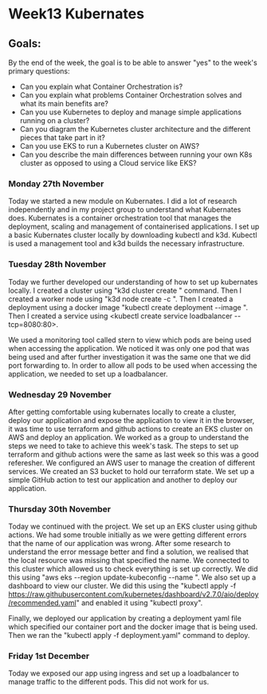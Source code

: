 <h1>Week13 Kubernates</h1>

<h2>Goals:</h2>

By the end of the week, the goal is to be able to answer "yes" to the week's primary questions:
- Can you explain what Container Orchestration is?
- Can you explain what problems Container Orchestration solves and what its main benefits are?
- Can you use Kubernetes to deploy and manage simple applications running on a cluster?
- Can you diagram the Kubernetes cluster architecture and the different pieces that take part in it?
- Can you use EKS to run a Kubernetes cluster on AWS?
- Can you describe the main differences between running your own K8s cluster as opposed to using a Cloud service like EKS?


<h3>Monday 27th November</h3>

Today we started a new module on Kubernates. I did a lot of research independently and in my project group to understand what Kubernates does. Kubernates is a container orchestration tool that manages the deployment, scaling and management of containerised applications. I set up a basic Kubernates cluster locally by downloading kubectl and k3d. Kubectl is used a management tool and k3d builds the necessary infrastructure. 

<h3>Tuesday 28th November</h3>

Today we further developed our understanding of how to set up kubernates locally. I created a cluster using "k3d cluster create <cluster name>" command. Then I created a worker node using "k3d node create <node name> -c <cluster name>". Then I created a deployment using a docker image "kubectl create deployment <name of deployment> --image <name of image>". Then I created a service using <kubectl create service loadbalancer <name of deployment> --tcp=8080:80>.

We used a monitoring tool called stern to view which pods are being used when accessing the application. We noticed it was only one pod that was being used and after further investigation it was the same one that we did port forwarding to. In order to allow all pods to be used when accessing the application, we needed to set up a loadbalancer. 

<h3>Wednesday 29 November</h3>

After getting comfortable using kubernates locally to create a cluster, deploy our application and expose the application to view it in the browser, it was time to use terraform and github actions to create an EKS cluster on AWS and deploy an application. We worked as a group to understand the steps we need to take to achieve this week's task. The steps to set up terraform and github actions were the same as last week so this was a good referesher. We configured an AWS user to manage the creation of different services. We created an S3 bucket to hold our terraform state. We set up a simple GitHub action to test our application and another to deploy our application. 

<h3>Thursday 30th November</h3>

Today we continued with the project. We set up an EKS cluster using github actions. We had some trouble initially as we were getting different errors that the name of our application was wrong. After some research to understand the error message better and find a solution, we realised that the local resource was missing that specified the name. We connected to this cluster which allowed us to check everything is set up correctly. We did this using "aws eks --region <region name> update-kubeconfig --name <cluster name>". We also set up a dashboard to view our cluster. We did this using the "kubectl apply -f https://raw.githubusercontent.com/kubernetes/dashboard/v2.7.0/aio/deploy/recommended.yaml" and enabled it using "kubectl proxy".

Finally, we deployed our application by creating a deployment yaml file which specified our container port and the docker image that is being used. Then we ran the "kubectl apply -f deployment.yaml" command to deploy. 

<h3>Friday 1st December</h3>

Today we exposed our app using ingress and set up a loadbalancer to manage traffic to the different pods. This did not work for us.

